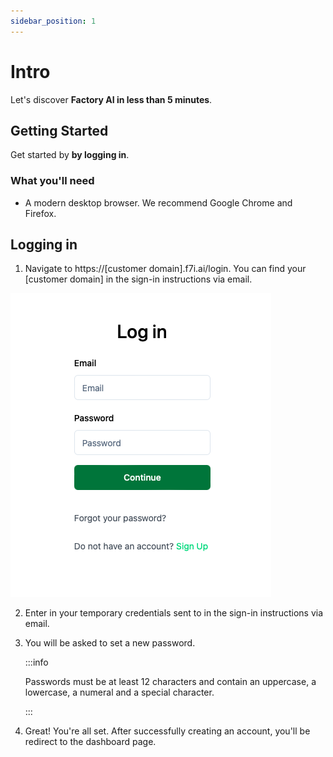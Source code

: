 ```yaml
---
sidebar_position: 1
---
```


# Intro

Let's discover **Factory AI in less than 5 minutes**.

## Getting Started

Get started by **by logging in**.

### What you'll need

- A modern desktop browser. We recommend Google Chrome and Firefox.

## Logging in

1. Navigate to https://[customer domain].f7i.ai/login. You can find your [customer domain] in the sign-in instructions via email.

![Login Page](img/login.png)

2. Enter in your temporary credentials sent to in the sign-in instructions via email.
3. You will be asked to set a new password.

    :::info

    Passwords must be at least 12 characters and contain an uppercase, a lowercase, a numeral and a special character.

    :::

1. Great! You're all set. After successfully creating an account, you'll be redirect to the dashboard page.
